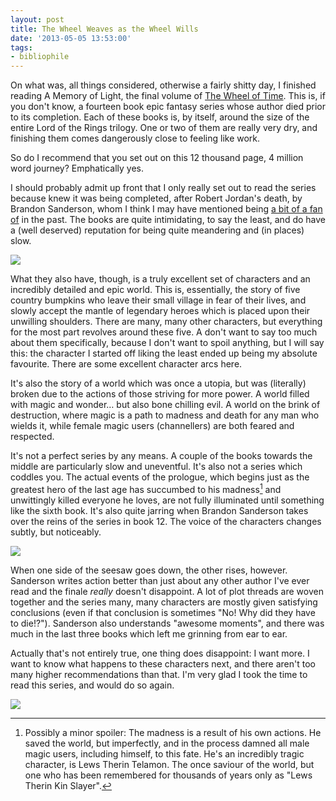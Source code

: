 ```yaml
---
layout: post
title: The Wheel Weaves as the Wheel Wills
date: '2013-05-05 13:53:00'
tags:
- bibliophile
---
```


On what was, all things considered, otherwise a fairly shitty day, I finished reading A Memory of Light, the final volume of [The Wheel of Time]. This is, if you don't know, a fourteen book epic fantasy series whose author died prior to its completion. Each of these books is, by itself, around the size of the entire Lord of the Rings trilogy. One or two of them are really very dry, and finishing them comes dangerously close to feeling like work.

[The Wheel of Time]: http://en.wikipedia.org/wiki/The_Wheel_of_Time

So do I recommend that you set out on this 12 thousand page, 4 million word journey? Emphatically yes.

<!-- More -->

I should probably admit up front that I only really set out to read the series because knew it was being completed, after Robert Jordan's death, by Brandon Sanderson, whom I think I may have mentioned being [a bit of a fan of] in the past. The books are quite intimidating, to say the least, and do have a (well deserved) reputation for being quite meandering and (in places) slow.

[a bit of a fan of]: 2011-03-14-brave-new-worlds/

![](http://upload.wikimedia.org/wikipedia/en/0/00/WoT01_TheEyeOfTheWorld.jpg)

What they also have, though, is a truly excellent set of characters and an incredibly detailed and epic world. This is, essentially, the story of five country bumpkins who leave their small village in fear of their lives, and slowly accept the mantle of legendary heroes which is placed upon their unwilling shoulders. There are many, many other characters, but everything for the most part revolves around these five. A don't want to say too much about them specifically, because I don't want to spoil anything, but I will say this: the character I started off liking the least ended up being my absolute favourite. There are some excellent character arcs here.

It's also the story of a world which was once a utopia, but was (literally) broken due to the actions of those striving for more power. A world filled with magic and wonder… but also bone chilling evil. A world on the brink of destruction, where magic is a path to madness and death for any man who wields it, while female magic users (channellers) are both feared and respected.

It's not a perfect series by any means. A couple of the books towards the middle are particularly slow and uneventful. It's also not a series which coddles you. The actual events of the prologue, which begins just as the greatest hero of the last age has succumbed to his madness[^1] and unwittingly killed everyone he loves, are not fully illuminated until something like the sixth book. It's also quite jarring when Brandon Sanderson takes over the reins of the series in book 12. The voice of the characters changes subtly, but noticeably.

![](http://upload.wikimedia.org/wikipedia/en/0/06/TheGatheringStormUSCover.jpg)

When one side of the seesaw goes down, the other rises, however. Sanderson writes action better than just about any other author I've ever read and the finale _really_ doesn't disappoint. A lot of plot threads are woven together and the series many, many characters are mostly given satisfying conclusions (even if that conclusion is sometimes "No! Why did they have to die!?"). Sanderson also understands "awesome moments", and there was much in the last three books which left me grinning from ear to ear.

Actually that's not entirely true, one thing does disappoint: I want more. I want to know what happens to these characters next, and there aren't too many higher recommendations than that. I'm very glad I took the time to read this series, and would do so again.


![](http://upload.wikimedia.org/wikipedia/en/2/27/A_Memory_of_Light_cover.jpg) 


[^1]: Possibly a minor spoiler: The madness is a result of his own actions. He saved the world, but imperfectly, and in the process damned all male magic users, including himself, to this fate. He's an incredibly tragic character, is Lews Therin Telamon. The once saviour of the world, but one who has been remembered for thousands of years only as "Lews Therin Kin Slayer".
